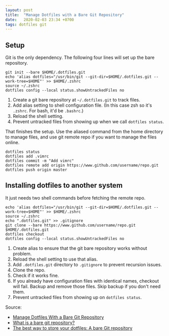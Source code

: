 ```yaml
---
layout: post
title:  "Manage Dotfiles with a Bare Git Repository"
date:   2020-02-03 23:34 +0700
tags: dotfiles git
---
```


## Setup

Git is the only dependency. The following four lines will set up the bare repository.

```
git init --bare $HOME/.dotfiles.git
echo 'alias dotfiles="/usr/bin/git --git-dir=$HOME/.dotfiles.git --work-tree=$HOME"' >> $HOME/.zshrc
source ~/.zshrc
dotfiles config --local status.showUntrackedFiles no
```

1. Create a git bare repository at `~/.dotfiles.git` to track files.
2. Add alias setting to shell configuration file. (In this case zsh so it's `.zshrc`. For bash, it'd be `.bashrc`.)
3. Reload the shell setting.
4. Prevent untracked files from showing up when we call `dotfiles status`.

That finishes the setup. Use the aliased command from the home directory to manage files, and use git remote repo if you want to manage the files online.

```
dotfiles status
dotfiles add .vimrc
dotfiles commit -m "Add vimrc"
dotfiles remote add origin https://www.github.com/username/repo.git
dotfiles push origin master
```

## Installing dotfiles to another system

It just needs two shell commands before fetching the remote repo.

```
echo 'alias dotfiles="/usr/bin/git --git-dir=$HOME/.dotfiles.git --work-tree=$HOME"' >> $HOME/.zshrc
source ~/.zshrc
echo ".dotfiles.git" >> .gitignore
git clone --bare https://www.github.com/username/repo.git $HOME/.dotfiles.git
dotfiles checkout
dotfiles config --local status.showUntrackedFiles no
```

1. Create alias to ensure that the git bare repository works without problem.
2. Reload the shell setting to use that alias.
3. Add `.dotfiles.git` directory to `.gitignore` to prevent recursion issues.
4. Clone the repo.
5. Check if it works fine.
6. If you already have configuration files with identical names, checkout will fail. Backup and remove those files. Skip backup if you don't need them.
7. Prevent untracked files from showing up on `dotfiles status`.

Source:
- [Manage Dotfiles With a Bare Git Repository](https://harfangk.github.io/2016/09/18/manage-dotfiles-with-a-git-bare-repository.html)
- [What is a bare git repository?](http://www.saintsjd.com/2011/01/what-is-a-bare-git-repository/)
- [The best way to store your dotfiles: A bare Git repository](https://www.atlassian.com/git/tutorials/dotfiles)

